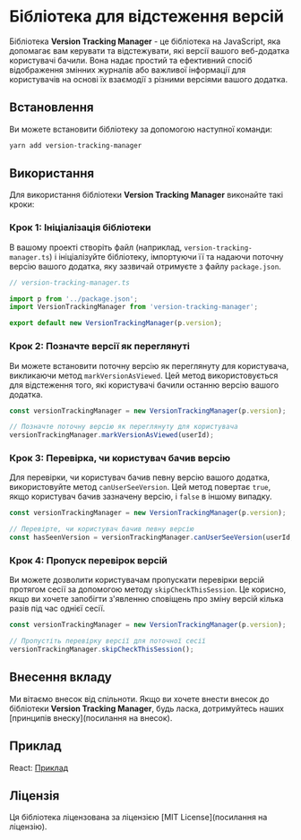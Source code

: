 # Бібліотека для відстеження версій

Бібліотека **Version Tracking Manager** - це бібліотека на JavaScript, яка допомагає вам керувати та відстежувати, які версії вашого веб-додатка користувачі бачили. Вона надає простий та ефективний спосіб відображення змінних журналів або важливої інформації для користувачів на основі їх взаємодії з різними версіями вашого додатка.

## Встановлення

Ви можете встановити бібліотеку за допомогою наступної команди:

```bash
yarn add version-tracking-manager
```

## Використання

Для використання бібліотеки **Version Tracking Manager** виконайте такі кроки:

### Крок 1: Ініціалізація бібліотеки

В вашому проекті створіть файл (наприклад, `version-tracking-manager.ts`) і ініціалізуйте бібліотеку, імпортуючи її та надаючи поточну версію вашого додатка, яку зазвичай отримуєте з файлу `package.json`.

```javascript
// version-tracking-manager.ts

import p from '../package.json';
import VersionTrackingManager from 'version-tracking-manager';

export default new VersionTrackingManager(p.version);
```

### Крок 2: Позначте версії як переглянуті

Ви можете встановити поточну версію як переглянуту для користувача, викликаючи метод `markVersionAsViewed`. Цей метод використовується для відстеження того, які користувачі бачили останню версію вашого додатка.

```javascript
const versionTrackingManager = new VersionTrackingManager(p.version);

// Позначте поточну версію як переглянуту для користувача
versionTrackingManager.markVersionAsViewed(userId);
```

### Крок 3: Перевірка, чи користувач бачив версію

Для перевірки, чи користувач бачив певну версію вашого додатка, використовуйте метод `canUserSeeVersion`. Цей метод повертає `true`, якщо користувач бачив зазначену версію, і `false` в іншому випадку.

```javascript
const versionTrackingManager = new VersionTrackingManager(p.version);

// Перевірте, чи користувач бачив певну версію
const hasSeenVersion = versionTrackingManager.canUserSeeVersion(userId, version);
```

### Крок 4: Пропуск перевірок версій

Ви можете дозволити користувачам пропускати перевірки версій протягом сесії за допомогою методу `skipCheckThisSession`. Це корисно, якщо ви хочете запобігти з'явленню сповіщень про зміну версій кілька разів під час однієї сесії.

```javascript
const versionTrackingManager = new VersionTrackingManager(p.version);

// Пропустіть перевірку версії для поточної сесії
versionTrackingManager.skipCheckThisSession();
```

## Внесення вкладу

Ми вітаємо внесок від спільноти. Якщо ви хочете внести внесок до бібліотеки **Version Tracking Manager**, будь ласка, дотримуйтесь наших [принципів внеску](посилання на внесок).

## Приклад
React:
[Приклад](https://github.com/westprophet/version-tracking-manager/blob/main/examples/REACT-EXAMPLE.ua.md)

## Ліцензія

Ця бібліотека ліцензована за ліцензією [MIT License](посилання на ліцензію).
